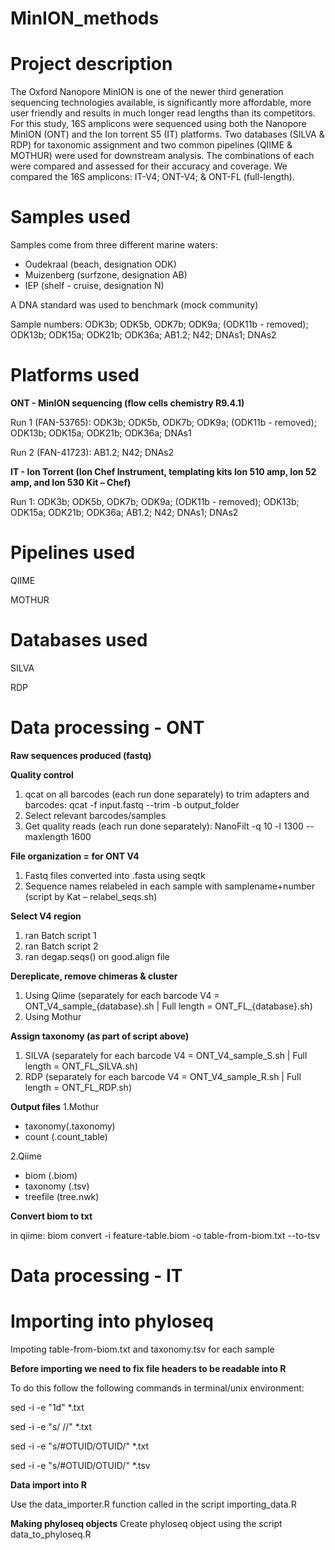 # MinION_methods

# Project description
The Oxford Nanopore MinION is one of the newer third generation sequencing technologies available, is significantly more affordable, more user friendly and results in much longer read lengths than its competitors. For this study, 16S amplicons were sequenced using both the Nanopore MinION (ONT) and the Ion torrent S5 (IT) platforms. Two databases (SILVA & RDP) for taxonomic assignment and two common pipelines (QIIME & MOTHUR) were used for downstream analysis. The combinations of each were compared and assessed for their accuracy and coverage. We compared the 16S amplicons: IT-V4; ONT-V4; & ONT-FL (full-length).

# Samples used
Samples come from three different marine waters:
- Oudekraal (beach, designation ODK)
- Muizenberg (surfzone, designation AB)
- IEP (shelf - cruise, designation N)

A DNA standard was used to benchmark (mock community)

Sample numbers: ODK3b; ODK5b, ODK7b; ODK9a; (ODK11b - removed); ODK13b; ODK15a; ODK21b; ODK36a; AB1.2; N42; DNAs1; DNAs2

# Platforms used
**ONT - MinION sequencing (flow cells chemistry R9.4.1)**

Run 1 (FAN-53765): ODK3b; ODK5b, ODK7b; ODK9a; (ODK11b - removed); ODK13b; ODK15a; ODK21b; ODK36a; DNAs1 

Run 2 (FAN-41723): AB1.2; N42; DNAs2

**IT - Ion Torrent (Ion Chef Instrument, templating kits Ion 510 amp, Ion 52 amp, and Ion 530 Kit – Chef)**

Run 1: ODK3b; ODK5b, ODK7b; ODK9a; (ODK11b - removed); ODK13b; ODK15a; ODK21b; ODK36a; AB1.2; N42; DNAs1; DNAs2

# Pipelines used
QIIME

MOTHUR

# Databases used
SILVA

RDP

# Data processing - ONT
**Raw sequences produced (fastq)**

**Quality control**
1. qcat on all barcodes (each run done separately) to trim adapters and barcodes: qcat -f input.fastq --trim -b output_folder
2. Select relevant barcodes/samples
3. Get quality reads (each run done separately): NanoFilt -q 10 -l 1300 --maxlength 1600

**File organization = for ONT V4**
1. Fastq files converted into .fasta using seqtk
2. Sequence names relabeled in each sample with samplename+number (script by Kat – relabel_seqs.sh)

**Select V4 region**
1. ran Batch script 1
2. ran Batch script 2
3. ran degap.seqs() on good.align file

**Dereplicate, remove chimeras & cluster**
1. Using Qiime (separately for each barcode V4 = ONT_V4_sample_{database}.sh | Full length = ONT_FL_{database}.sh)
2. Using Mothur

**Assign taxonomy (as part of script above)**
1. SILVA (separately for each barcode V4 = ONT_V4_sample_S.sh | Full length = ONT_FL_SILVA.sh)
2. RDP (separately for each barcode V4 = ONT_V4_sample_R.sh | Full length = ONT_FL_RDP.sh)

**Output files**
1.Mothur
- taxonomy(.taxonomy)
- count (.count_table)

2.Qiime
- biom (.biom)
- taxonomy (.tsv)
- treefile (tree.nwk)

**Convert biom to txt**

in qiime: biom convert -i feature-table.biom -o table-from-biom.txt --to-tsv

# Data processing - IT

# Importing into phyloseq
Impoting table-from-biom.txt and taxonomy.tsv for each sample

**Before importing we need to fix file headers to be readable into R**

To do this follow the following commands in terminal/unix environment:

sed -i -e "1d" *.txt

sed -i -e "s/ //" *.txt

sed -i -e "s/#OTUID/OTUID/" *.txt

sed -i -e "s/#OTUID/OTUID/" *.tsv

**Data import into R**

Use the data_importer.R function called in the script importing_data.R

**Making phyloseq objects**
Create phyloseq object using the script data_to_phyloseq.R
